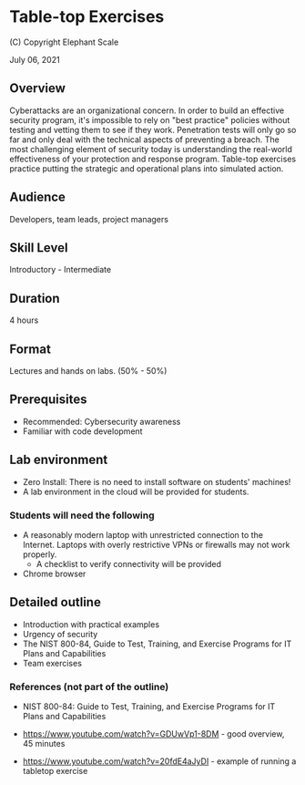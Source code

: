 # Table-top Exercises 

(C) Copyright Elephant Scale

July 06, 2021

## Overview
Cyberattacks are an organizational concern. In order to build an effective security program, it's impossible to rely on "best practice" policies without testing and vetting them to see if they work. Penetration tests will only go so far and only deal with the technical aspects of preventing a breach. The most challenging element of security today is understanding the real-world effectiveness of your protection and response program. Table-top exercises practice putting the strategic and operational plans into simulated action.

## Audience
Developers, team leads, project managers

## Skill Level
Introductory - Intermediate

## Duration
4 hours

## Format
Lectures and hands on labs. (50% - 50%)

## Prerequisites
* Recommended: Cybersecurity awareness
* Familiar with code development


## Lab environment
* Zero Install: There is no need to install software on students' machines!
* A lab environment in the cloud will be provided for students.

### Students will need the following
* A reasonably modern laptop with unrestricted connection to the Internet. Laptops with overly restrictive VPNs or firewalls may not work properly.
  * A checklist to verify connectivity will be provided
* Chrome browser

## Detailed outline

* Introduction with practical examples
* Urgency of security  
* The NIST 800-84, Guide to Test, Training, and Exercise Programs for IT Plans and Capabilities
* Team exercises

### References (not part of the outline)

* NIST 800-84: Guide to Test, Training, and Exercise Programs for IT Plans and Capabilities

* https://www.youtube.com/watch?v=GDUwVp1-8DM - good overview, 45 minutes

* https://www.youtube.com/watch?v=20fdE4aJyDI - example of running a tabletop exercise

